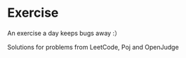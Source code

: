 # Exercise
An exercise a day keeps bugs away :）

Solutions for problems from LeetCode, Poj and OpenJudge

